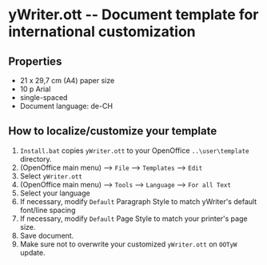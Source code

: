 # yWriter.ott -- Document template for international customization

## Properties

* 21 x 29,7 cm (A4) paper size
* 10 p Arial
* single-spaced
* Document language: de-CH

## How to localize/customize your template

1. `Install.bat` copies `yWriter.ott` to your OpenOffice `..\user\template` directory.
2. (OpenOffice main menu) --> `File` --> `Templates` --> `Edit`
3. Select `yWriter.ott` 
3. (OpenOffice main menu) --> `Tools` --> `Language` --> `For all Text` 
4. Select your language
5. If necessary, modify `Default` Paragraph Style to match yWriter's default font/line spacing
6. If necessary, modify `Default` Page Style to match your printer's page size.
7. Save document.
8. Make sure not to overwrite your customized `yWriter.ott` on `OOTyW` update.
